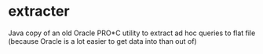 extracter
=========

Java copy of an old Oracle PRO*C utility to extract ad hoc queries to flat file (because Oracle is a lot easier to get data into than out of)  